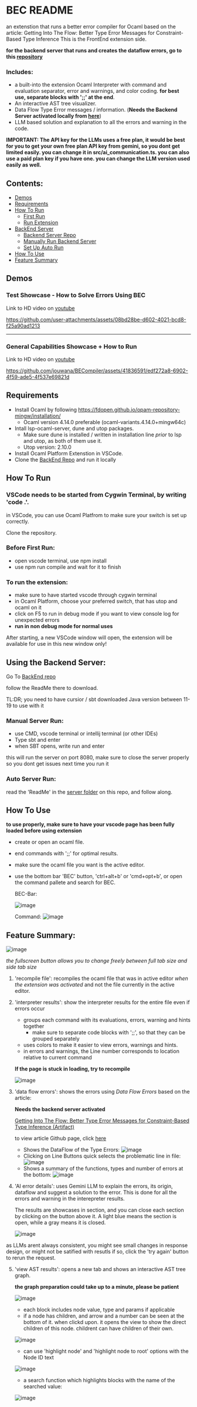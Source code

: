 # BEC README

an extenstion that runs a better error compiler for Ocaml based on the article: Getting Into The Flow: Better Type Error Messages for Constraint-Based Type Inference 
This is the FrontEnd extension side.

**for the backend server that runs and creates the dataflow errors, go to this [repository](https://github.com/RazanDally/BECompiler/)**

### Includes:
- a built-into the extension Ocaml Interpreter with command and evaluation separator, error and warnings, and color coding. **for best use, separate blocks with ';;' at the end**.
- An interactive AST tree visualizer.
- Data Flow Type Error messages / information. (**Needs the Backend Server activated locally from [here](https://github.com/RazanDally/BECompiler/)**)
- LLM based solution and explanation to all the errors and warning in the code.

**IMPORTANT: The API key for the LLMs uses a free plan, it would be best for you to get your own free plan API key from gemini, so you dont get limited easily. you can change it in src/ai_communication.ts.
you can also use a paid plan key if you have one. you can change the LLM version used easily as well.**

## Contents:
- [Demos](https://github.com/jouwana/BECompiler?tab=readme-ov-file#demo)
- [Requirements](https://github.com/jouwana/BECompiler?tab=readme-ov-file#requirements)
- [How To Run](https://github.com/jouwana/BECompiler?tab=readme-ov-file#how-to-run)
   - [First Run](https://github.com/jouwana/BECompiler?tab=readme-ov-file#before-first-run)
   - [Run Extension](https://github.com/jouwana/BECompiler?tab=readme-ov-file#to-run-the-extension)
- [BackEnd Server](https://github.com/jouwana/BECompiler?tab=readme-ov-file#using-the-backend-server)
   - [Backend Server Repo](https://github.com/RazanDally/BECompiler/)
   - [Manually Run Backend Server](https://github.com/jouwana/BECompiler?tab=readme-ov-file#manual-server-run)
   - [Set Up Auto Run](https://github.com/jouwana/BECompiler/tree/main/server#this-is-a-placeholder-folder-for-the-server)
- [How To Use](https://github.com/jouwana/BECompiler?tab=readme-ov-file#how-to-use)
- [Feature Summary](https://github.com/jouwana/BECompiler?tab=readme-ov-file#feature-summary)


## Demos

### Test Showcase - How to Solve Errors Using BEC
Link to HD video on [youtube](https://youtu.be/7G8k5g0dTT8)

https://github.com/user-attachments/assets/08bd28be-d602-4021-bcd8-f25a90ad1213

<hr>

### General Capabilities Showcase + How to Run
Link to HD video on [youtube](https://youtu.be/g48E55Rzq2Y)

https://github.com/jouwana/BECompiler/assets/41836591/edf272a8-6902-4f59-ade5-4f537e69821d



## Requirements

- Install Ocaml by following https://fdopen.github.io/opam-repository-mingw/installation/
  * Ocaml version 4.14.0 preferable (ocaml-variants.4.14.0+mingw64c)
- Intall lsp-ocaml-server, dune and utop packages. 
  * Make sure dune is installed / written in installation line *prior* to lsp and utop, as both of them use it.
  * Utop version: 2.10.0
- Install Ocaml Platform Extenstion in VSCode.
- Clone the [BackEnd Repo](https://github.com/RazanDally/BECompiler/) and run it locally
  

## How To Run

### VSCode needs to be started from Cygwin Terminal, by writing 'code .'.

in VSCode, you can use Ocaml Platfrom to make sure your switch is set up correctly.

Clone the repository.

### Before First Run:
* open vscode terminal, use npm install
* use npm run compile and wait for it to finish

### To run the extension:
* make sure to have started vscode through cygwin terminal
* in Ocaml Platform, choose your preferred switch, that has utop and ocaml on it
* click on F5 to run in debug mode if you want to view console log for unexpected errors
* **run in non debug mode for normal uses**

After starting, a new VSCode window will open, the extension will be available for use in this new window only!

## Using the Backend Server:
Go To [BackEnd repo](https://github.com/RazanDally/BECompiler/)

follow the ReadMe there to download.

TL:DR; you need to have cursior / sbt downloaded
Java version between 11-19 to use with it

### Manual Server Run:
* use CMD, vscode terminal or intellij terminal (or other IDEs)
* Type sbt and enter
* when SBT opens, write run and enter

this will run the server on port 8080, make sure to close the server properly so you dont get issues next time you run it

### Auto Server Run:
read the 'ReadMe' in the [server folder](https://github.com/jouwana/BECompiler/tree/main/server) on this repo, and follow along.

## How To Use

**to use properly, make sure to have your vscode page has been fully loaded before using extension**

* create or open an ocaml file.
* end commands with ';;' for optimal results.
* make sure the ocaml file you want is the active editor.
* use the bottom bar 'BEC' button, 'ctrl+alt+b' or 'cmd+opt+b', or open the command pallete and search for BEC.

  BEC-Bar:
  
  ![image](https://github.com/jouwana/BECompiler/assets/41836591/fd7c32b9-af26-4a07-a740-92de3710c816)

  Command:
  ![image](https://github.com/jouwana/BECompiler/assets/41836591/9f796b68-a129-4ac1-982c-0569d8e46903)


## Feature Summary:

  ![image](https://github.com/jouwana/BECompiler/assets/41836591/59bce4f4-dc05-4f5b-9a60-22eeee1a9b89)
  

*the fullscreen button allows you to change freely between full tab size and side tab size*




1. 'recompile file': recompiles the ocaml file that was in active editor *when the extension was activated* and not
    the file currently in the active editor.

2. 'interpreter results': show the interpreter results for the entire file even if errors occur
   * groups each command with its evaluations, errors, warning and hints together
        * make sure to separate code blocks with ';;', so that they can be grouped separately   
   * uses colors to make it easier to view errors, warnings and hints.
   * in errors and warnings, the Line number corresponds to location relative to current command
  
   
    **If the page is stuck in loading, try to recompile**

     ![image](https://github.com/jouwana/BECompiler/assets/41836591/15bb1da4-9816-43f0-a062-7491a8c8b996)

3. 'data flow errors': shows the errors using *Data Flow Errors* based on the article:

   **Needs the backend server activated**
   
   [Getting Into The Flow: Better Type Error Messages for Constraint-Based Type Inference (Artifact)](https://dl.acm.org/doi/10.1145/3622812)

    to view article Github page, click [here](https://github.com/hkust-taco/hmloc/tree/main)

    * Shows the DataFlow of the Type Errors:
      ![image](https://github.com/user-attachments/assets/c315d1f7-11ea-4aea-b7dd-2cba1efc8aae)
    * Clicking on Line Buttons quick selects the problematic line in file:
      ![image](https://github.com/user-attachments/assets/245dd346-9f00-4ce4-8d2c-8d7684134425)
    * Shows a summary of the functions, types and number of errors at the bottom:
      ![image](https://github.com/user-attachments/assets/fde459c3-a348-4a9d-a1ef-7d2de5ff54e4)



5. 'AI error details': uses Gemini LLM to explain the errors, its origin, dataflow and suggest a solution to the error.
   This is done for all the errors and warning in the interepreter results.


   The results are showcases in section, and you can close each section by clicking on the button above it.
   A light blue means the section is open, while a gray means it is closed.
   
    ![image](https://github.com/jouwana/BECompiler/assets/41836591/3b884d3e-a368-4fa5-a55f-293a9ea68b48)

  as LLMs arent always consistent, you might see small changes in response design, or might not be satified with resutls
  if so, click the 'try again' button to rerun the request.

5. 'view AST results': opens a new tab and shows an interactive AST tree graph.

   **the graph preparation could take up to a minute, please be patient**

     ![image](https://github.com/jouwana/BECompiler/assets/41836591/ab126581-e591-48f8-9d37-55257086b4fd)

   * each block includes node value, type and params if applicable
   * if a node has children, and arrow and a number can be seen at the bottom of it.
     when clickd upon. it opens the view to show the direct children of this node.
     childrent can have children of their own.

    ![image](https://github.com/jouwana/BECompiler/assets/41836591/197210e1-69a8-444a-8f0b-6d2dde82118e)

   * can use 'highlight node' and 'highlight node to root' options with the Node ID text
    
    ![image](https://github.com/jouwana/BECompiler/assets/41836591/10f327b9-dd3b-4029-91ce-d41201ebe303)

   * a search function which highlights blocks with the name of the searched value:
    
    ![image](https://github.com/jouwana/BECompiler/assets/41836591/818f9e24-05d7-479d-a8e8-6c1563ed036f)







